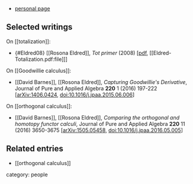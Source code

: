 
* [personal page](https://sites.google.com/site/rosonaeldred/info)



## Selected writings

On [[totalization]]:

* {#Eldred08} [[Rosona Eldred]], *Tot primer* (2008) &lbrack;[pdf](https://drive.google.com/file/d/0B6WoYElpsU2TTXdNbmNyXzZjamc/view), [[Eldred-Totalization.pdf:file]]&rbrack;

On [[Goodwillie calculus]]:

* [[David Barnes]], [[Rosona Eldred]], *Capturing Goodwillie's Derivative*, Journal of Pure and Applied Algebra
**220** 1 (2016) 197-222 &lbrack;[arXiv:1406.0424](https://arxiv.org/abs/1406.0424), [doi:10.1016/j.jpaa.2015.06.006](https://doi.org/10.1016/j.jpaa.2015.06.006)&rbrack;

On [[orthogonal calculus]]:

* [[David Barnes]], [[Rosona Eldred]], _Comparing the orthogonal and homotopy functor calculi_, Journal of Pure and Applied Algebra **220** 11 (2016) 3650-3675 &lbrack;[arXiv:1505.05458](http://arxiv.org/abs/1505.05458), [doi:10.1016/j.jpaa.2016.05.005](https://doi.org/10.1016/j.jpaa.2016.05.005)&rbrack;


## Related entries 

* [[orthogonal calculus]]

category: people